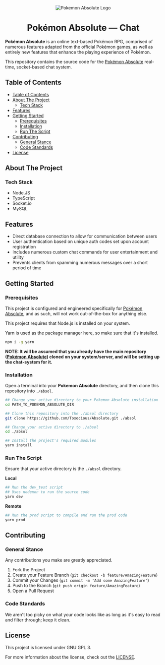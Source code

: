 <div align="center">
  <img src="https://absoluterpg.com/images/Assets/banner.png" title="Pokemon Absolute Logo" alt="Pokemon Absolute Logo" />
  <h1 align="center">Pok&eacute;mon Absolute &mdash; Chat</h1>
</div>

**Pok&eacute;mon Absolute** is an online text-based Pok&eacute;mon RPG, comprised of numerous features adapted from the official Pok&eacute;mon games, as well as entirely new features that enhance the playing experience of Pok&eacute;mon.

This repository contains the source code for the [Pok&eacute;mon Absolute](https://github.com/Toxocious/Absolute) real-time, socket-based chat system.



## Table of Contents
- [Table of Contents](#table-of-contents)
- [About The Project](#about-the-project)
  - [Tech Stack](#tech-stack)
- [Features](#features)
- [Getting Started](#getting-started)
  - [Prerequisites](#prerequisites)
  - [Installation](#installation)
  - [Run The Script](#run-the-script)
- [Contributing](#contributing)
  - [General Stance](#general-stance)
  - [Code Standards](#code-standards)
- [License](#license)



## About The Project
### Tech Stack
- Node.JS
- TypeScript
- Socket.io
- MySQL



## Features
- Direct database connection to allow for communication between users
- User authentication based on unique auth codes set upon account registration
- Includes numerous custom chat commands for user entertainment and utility
- Prevents clients from spamming numerous messages over a short period of time



## Getting Started
### Prerequisites
This project is configured and engineered specifically for [Pok&eacute;mon Absolute](https://github.com/Toxocious/Absolute), and as such, will not work out-of-the-box for anything else.

This project requires that Node.js is installed on your system.

Yarn is used as the package manager here, so make sure that it's installed.
```bash
npm i -g yarn
```

**NOTE: It will be assumed that you already have the main repository ([Pok&eacute;mon Absolute](https://github.com/Toxocious/Absolute)) cloned on your system/server, and will be setting up the chat-system for it.**

### Installation
Open a terminal into your **Pokemon Absolute** directory, and then clone this repository into ``./absol``.

```bash
## Change your active directory to your Pokemon Absolute installation
cd PATH_TO_POKEMON_ABSOLUTE_DIR

## Clone this repository into the ./absol directory
git clone https://github.com/Toxocious/Absolute.git ./absol

## Change your active directory to ./absol
cd ./absol

## Install the project's required modules
yarn install
```

### Run The Script
Ensure that your active directory is the ``./absol`` directory.

**Local**
```bash
## Run the dev_test script
## Uses nodemon to run the source code
yarn dev
```

**Remote**
```bash
## Run the prod script to compile and run the prod code
yarn prod
```



## Contributing
### General Stance
Any contributions you make are greatly appreciated.

1. Fork the Project
2. Create your Feature Branch (``git checkout -b feature/AmazingFeature``)
3. Commit your Changes (``git commit -m 'Add some AmazingFeature'``)
4. Push to the Branch (``git push origin feature/AmazingFeature``)
5. Open a Pull Request

### Code Standards
We aren't too picky on what your code looks like as long as it's easy to read and filter through; keep it clean.



## License
This project is licensed under GNU GPL 3.

For more information about the license, check out the [LICENSE](LICENSE).
